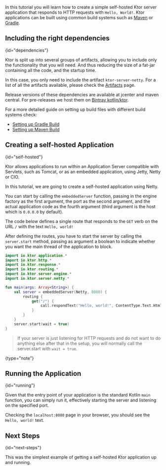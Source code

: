 [//]: # (title: First App)

<include src="lib.md" include-id="outdated_warning"/>

In this tutorial you will learn how to create a simple self-hosted Ktor server application that responds to HTTP requests with `Hello, World!`.
Ktor applications can be built using common build systems such as [Maven](Maven.md) or [Gradle](Gradle.md).





## Including the right dependencies
{id="dependencies"}

Ktor is split up into several groups of artifacts,
allowing you to include only the functionality that you will need. And thus reducing the size of a fat-jar containing all the code, and the startup time.

In this case, you only need to include the artifact `ktor-server-netty`.
For a list of all the artifacts available, please check the [Artifacts](artifacts.md) page.  

Release versions of these dependencies are available at jcenter and maven central.
For pre-releases we host them on [Bintray kotlin/ktor](https://bintray.com/kotlin/ktor).

For a more detailed guide on setting up build files with different build systems check:

* [Setting up Gradle Build](Gradle.md)
* [Setting up Maven Build](Maven.md)

## Creating a self-hosted Application
{id="self-hosted"}

Ktor allows applications to run within an Application Server compatible with Servlets, such as Tomcat,
or as an embedded application, using Jetty, Netty or CIO.

In this tutorial, we are going to create a self-hosted application using Netty.

You can start by calling the `embeddedServer` function, passing in the engine factory as the first argument,
the port as the second argument, and the actual application code as the fourth argument (third argument
is the host which is `0.0.0.0` by default).

The code below defines a single route that responds to the `GET` verb on the URL `/` with
the text `Hello, world!`

After defining the routes, you have to start the server by calling the `server.start` method,
passing as argument a boolean to indicate whether you want the main thread of the application to block.


```kotlin
import io.ktor.application.*
import io.ktor.http.*
import io.ktor.response.*
import io.ktor.routing.*
import io.ktor.server.engine.*
import io.ktor.server.netty.*

fun main(args: Array<String>) {
    val server = embeddedServer(Netty, 8080) {
        routing {
            get("/") {
                call.respondText("Hello, world!", ContentType.Text.Html)
            }
        }
    }
    server.start(wait = true)
}
```


>If your server is just listening for HTTP requests and do not want to do anything else after that in the setup,
>you will normally call the server.start with `wait = true`.
>
{type="note"}

## Running the Application
{id="running"}

Given that the entry point of your application is the standard Kotlin `main` function, 
you can simply run it, effectively starting the server and listening on the specified port.

Checking the `localhost:8080` page in your browser, you should see the `Hello, world!` text. 

## Next Steps
{id="next-steps"}

This was the simplest example of getting a self-hosted Ktor application up and running. 
